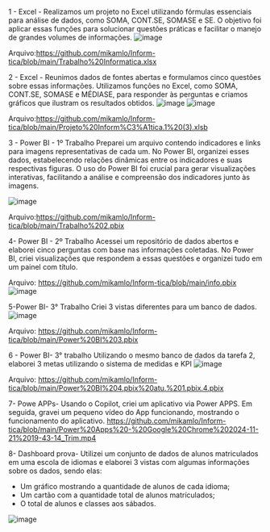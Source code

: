 1 - Excel -
Realizamos um projeto no Excel utilizando fórmulas essenciais para análise de dados, como SOMA, CONT.SE, SOMASE e SE. O objetivo foi aplicar essas funções para solucionar questões práticas e facilitar o manejo de grandes volumes de informações.
![image](https://github.com/user-attachments/assets/813cd896-db7e-455b-ba44-79ca3c509e16)

Arquivo:https://github.com/mikamlo/Inform-tica/blob/main/Trabalho%20Informatica.xlsx

2 - Excel  - 
Reunimos dados de fontes abertas e formulamos cinco questões sobre essas informações. Utilizamos funções no Excel, como SOMA, CONT.SE, SOMASE e MÉDIASE, para responder às perguntas e criamos gráficos que ilustram os resultados obtidos.
![image](https://github.com/user-attachments/assets/f14578d0-33c2-47db-a0a9-15f36e7811cb)
![image](https://github.com/user-attachments/assets/99abf914-75ce-42ad-a50b-d251a6b84acb)


Arquivo:https://github.com/mikamlo/Inform-tica/blob/main/Projeto%20Inform%C3%A1tica.1%20(3).xlsb

3 - Power BI - 1º Trabalho
Preparei um arquivo contendo indicadores e links para imagens representativas de cada um. No Power BI, organizei esses dados, estabelecendo relações dinâmicas entre os indicadores e suas respectivas figuras. O uso do Power BI foi crucial para gerar visualizações interativas, facilitando a análise e compreensão dos indicadores junto às imagens.

![image](https://github.com/user-attachments/assets/34e67ba7-aab7-4ff8-9174-443447b9b869)

Arquivo:https://github.com/mikamlo/Inform-tica/blob/main/Trabalho%202.pbix

4- Power BI - 2º Trabalho
Acessei um repositório de dados abertos e elaborei cinco perguntas com base nas informações coletadas. No Power BI, criei visualizações que respondem a essas questões e organizei tudo em um painel com título.

Arquivo: https://github.com/mikamlo/Inform-tica/blob/main/info.pbix
![image](https://github.com/user-attachments/assets/c0eef2ba-2273-4320-a04e-a6803704807d)


5-Power BI- 3° Trabalho
Criei 3 vistas diferentes para um banco de dados.
![image](https://github.com/user-attachments/assets/486216c0-9b88-4332-81e4-f44544154e63)


Arquivo: https://github.com/mikamlo/Inform-tica/blob/main/Power%20BI%203.pbix

6 - Power BI- 3° trabalho
Utilizando o mesmo banco de dados da tarefa 2, elaborei 3 metas utilizando o sistema de medidas e KPI
![image](https://github.com/user-attachments/assets/ba0e4ee8-f32d-4b7e-b4e1-c2baa2c18d52)


Arquivo: https://github.com/mikamlo/Inform-tica/blob/main/Power%20BI%204.pbix%20atu.%201.pbix.4.pbix

7- Powe APPs- Usando o Copilot, criei um aplicativo via Power APPS.
Em seguida, gravei um pequeno vídeo do App funcionando, mostrando o funcionamento do aplicativo.
https://github.com/mikamlo/Inform-tica/blob/main/Power%20Apps%20-%20Google%20Chrome%202024-11-21%2019-43-14_Trim.mp4

8- Dashboard prova- Utilizei um conjunto de dados de alunos matriculados em uma escola de idiomas e elaborei 3 vistas com algumas informações sobre os dados, sendo elas:
- Um gráfico mostrando a quantidade de alunos de cada idioma;
- Um cartão com a quantidade total de alunos matrículados;
- O total de alunos e classes aos sábados.

![image](https://github.com/user-attachments/assets/6433a74e-4dfe-4def-99af-23077df5bc20)






